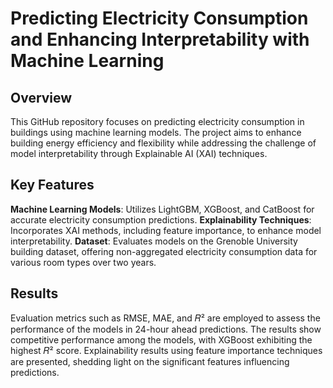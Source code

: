 # Predicting Electricity Consumption and Enhancing Interpretability with Machine Learning
## Overview
This GitHub repository focuses on predicting electricity consumption in buildings using machine learning models. The project aims to enhance building energy efficiency and flexibility while addressing the challenge of model interpretability through Explainable AI (XAI) techniques.

## Key Features
**Machine Learning Models**: Utilizes LightGBM, XGBoost, and CatBoost for accurate electricity consumption predictions.
**Explainability Techniques**: Incorporates XAI methods, including feature importance, to enhance model interpretability.
**Dataset**: Evaluates models on the Grenoble University building dataset, offering non-aggregated electricity consumption data for various room types over two years.

## Results
Evaluation metrics such as RMSE, MAE, and 𝑅² are employed to assess the performance of the models in 24-hour ahead predictions. The results show competitive performance among the models, with XGBoost exhibiting the highest 𝑅² score. Explainability results using feature importance techniques are presented, shedding light on the significant features influencing predictions.
